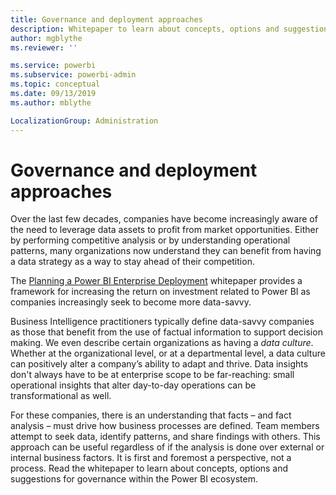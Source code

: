 ```yaml
---
title: Governance and deployment approaches
description: Whitepaper to learn about concepts, options and suggestions for governance within the Power BI ecosystem.
author: mgblythe
ms.reviewer: ''

ms.service: powerbi
ms.subservice: powerbi-admin
ms.topic: conceptual
ms.date: 09/13/2019
ms.author: mblythe

LocalizationGroup: Administration
---
```


# Governance and deployment approaches

Over the last few decades, companies have become increasingly aware of the need to leverage data assets to profit from market opportunities. Either by performing competitive analysis or by understanding operational patterns, many organizations now understand they can benefit from having a data strategy as a way to stay ahead of their competition.  

The [Planning a Power BI Enterprise Deployment](https://go.microsoft.com/fwlink/?linkid=2057861) whitepaper provides a framework for increasing the return on investment related to Power BI as companies increasingly seek to become more data-savvy.

Business Intelligence practitioners typically define data-savvy companies as those that benefit from the use of factual information to support decision making.  We even describe certain organizations as having a *data culture*. Whether at the organizational level, or at a departmental level, a data culture can positively alter a company’s ability to adapt and thrive.  Data insights don't always have to be at enterprise scope to be far-reaching: small operational insights that alter day-to-day operations can be transformational as well.

For these companies, there is an understanding that facts – and fact analysis – must drive how business processes are defined. Team members attempt to seek data, identify patterns, and share findings with others. This approach can be useful regardless of if the analysis is done over external or internal business factors. It is first and foremost a perspective, not a process. Read the whitepaper to learn about concepts, options and suggestions for governance within the Power BI ecosystem.